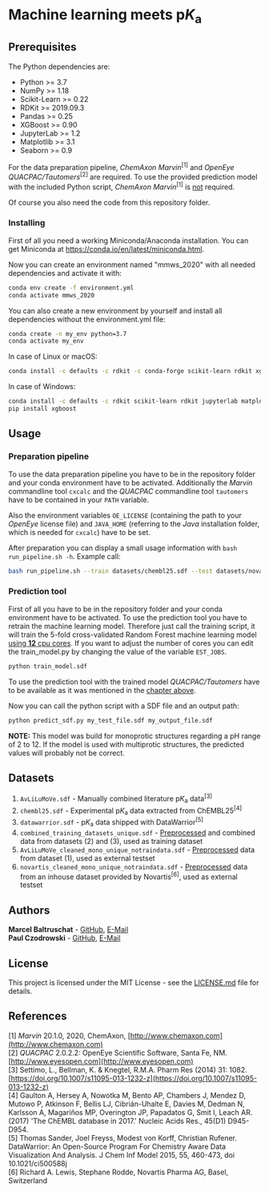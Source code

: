 # Machine learning meets p*K*<sub>a</sub>

## Prerequisites

The Python dependencies are:
* Python >= 3.7
* NumPy >= 1.18
* Scikit-Learn >= 0.22
* RDKit >= 2019.09.3
* Pandas >= 0.25
* XGBoost >= 0.90
* JupyterLab >= 1.2
* Matplotlib >= 3.1
* Seaborn >= 0.9

For the data preparation pipeline, *ChemAxon Marvin*<sup>[1]</sup> and 
*OpenEye QUACPAC/Tautomers*<sup>[2]</sup> are required. To use the provided 
prediction model with the included Python script, *ChemAxon Marvin*<sup>[1]</sup> 
is <ins>not</ins> required.

Of course you also need the code from this repository folder.

### Installing

First of all you need a working Miniconda/Anaconda installation. You can get
Miniconda at https://conda.io/en/latest/miniconda.html.

Now you can create an environment named "mmws_2020" with all needed dependencies and
activate it with:
```bash
conda env create -f environment.yml
conda activate mmws_2020
```

You can also create a new environment by yourself and install all dependencies without the
environment.yml file:
```bash
conda create -n my_env python=3.7
conda activate my_env
```
In case of Linux or macOS:
````bash
conda install -c defaults -c rdkit -c conda-forge scikit-learn rdkit xgboost jupyterlab matplotlib seaborn
````

In case of Windows:
```bash
conda install -c defaults -c rdkit scikit-learn rdkit jupyterlab matplotlib seaborn
pip install xgboost
```

## Usage
### <a name="prep"></a>Preparation pipeline
To use the data preparation pipeline you have to be in the repository folder and your conda
environment have to be activated. Additionally the *Marvin* commandline tool `cxcalc` and
the *QUACPAC* commandline tool `tautomers` have to be contained in your `PATH` variable.

Also the environment variables `OE_LICENSE` (containing the path to your *OpenEye* license
file) and `JAVA_HOME` (referring to the *Java* installation folder, which is needed for 
`cxcalc`) have to be set.

After preparation you can display a small usage information with `bash run_pipeline.sh -h`.
Example call:
```bash
bash run_pipeline.sh --train datasets/chembl25.sdf --test datasets/novartis_cleaned_mono_unique_notraindata.sdf
```

### Prediction tool
First of all you have to be in the repository folder and your conda environment have
to be activated. To use the prediction tool you have to retrain the machine learning model.
Therefore just call the training script, it will train the 5-fold cross-validated Random
Forest machine learning model <ins>using **12** cpu cores</ins>. If you want to adjust the number of 
cores you can edit the train_model.py by changing the value of the variable `EST_JOBS`.
```bash
python train_model.sdf
```
To use the prediction tool with the trained model *QUACPAC/Tautomers* have to be available 
as it was mentioned in the [chapter above](#prep).

Now you can call the python script with a SDF file and an output path:
```bash
python predict_sdf.py my_test_file.sdf my_output_file.sdf
```

**NOTE:** This model was build for monoprotic structures regarding a pH range of 2 to 12.
If the model is used with multiprotic structures, the predicted values will probably not
be correct.

## Datasets

1. `AvLiLuMoVe.sdf` - Manually combined literature p<i>K</i><sub>a</sub> data<sup>[3]</sup>
2. `chembl25.sdf` - Experimental p<i>K</i><sub>a</sub> data extracted from ChEMBL25<sup>[4]</sup>
3. `datawarrior.sdf` - p<i>K</i><sub>a</sub> data shipped with DataWarrior<sup>[5]</sup>
4. `combined_training_datasets_unique.sdf` -  [Preprocessed](#prep) and combined data 
from datasets (2) and (3), used as training dataset
5. `AvLiLuMoVe_cleaned_mono_unique_notraindata.sdf` - [Preprocessed](#prep) data from dataset (1),
used as external testset
6. `novartis_cleaned_mono_unique_notraindata.sdf` - [Preprocessed](#prep) data from an inhouse
dataset provided by Novartis<sup>[6]</sup>, used as external testset

## Authors

**Marcel Baltruschat** - [GitHub](https://github.com/mrcblt), [E-Mail](mailto:marcel.baltruschat@tu-dortmund.de)<br>
**Paul Czodrowski** - [GitHub](https://github.com/czodrowskilab), [E-Mail](mailto:paul.czodrowski@tu-dortmund.de)

## License

This project is licensed under the MIT License - see the [LICENSE.md](LICENSE.md) file for details.

## References

[1] *Marvin* 20.1.0, 2020, ChemAxon, [http://www.chemaxon.com](http://www.chemaxon.com)<br>
[2] *QUACPAC* 2.0.2.2: OpenEye Scientific Software, Santa Fe, NM. [http://www.eyesopen.com](http://www.eyesopen.com)<br>
[3] Settimo, L., Bellman, K. & Knegtel, R.M.A. Pharm Res (2014) 31: 1082. 
[https://doi.org/10.1007/s11095-013-1232-z](https://doi.org/10.1007/s11095-013-1232-z)<br>
[4] Gaulton A, Hersey A, Nowotka M, Bento AP, Chambers J, Mendez D, Mutowo P, Atkinson F, 
Bellis LJ, Cibrián-Uhalte E, Davies M, Dedman N, Karlsson A, Magariños MP, Overington JP, 
Papadatos G, Smit I, Leach AR. (2017) 'The ChEMBL database in 2017.' Nucleic Acids Res., 
45(D1) D945-D954.<br>
[5] Thomas Sander, Joel Freyss, Modest von Korff, Christian Rufener. DataWarrior: An Open-Source 
Program For Chemistry Aware Data Visualization And Analysis. J Chem Inf Model 
2015, 55, 460-473, doi 10.1021/ci500588j<br>
[6] Richard A. Lewis, Stephane Rodde, Novartis Pharma AG, Basel, Switzerland